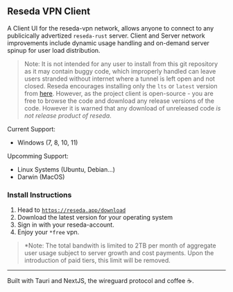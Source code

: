 ## Reseda VPN Client
A Client UI for the reseda-vpn network, allows anyone to connect to any publicically advertized `reseda-rust` server. 
Client and Server network improvements include dynamic usage handling and on-demand server spinup for user load distribution.

> Note: It is not intended for any user to install from this git repository as it may contain buggy code, which improperly handled can leave users stranded without internet where a tunnel is left open and not closed. Reseda encourages installing only the `lts` or `latest` version from [here](https://reseda.app/download). However, as the project client is open-source - you are free to browse the code and download any release versions of the code. However it is warned that any download of unreleased code *is not release product of reseda*.

Current Support:
 - Windows (7, 8, 10, 11)

Upcomming Support:
 - Linux Systems (Ubuntu, Debian...)
 - Darwin (MacOS)

### Install Instructions
1. Head to [`https://reseda.app/download`](https://reseda.app/download)
2. Download the latest version for your operating system
3. Sign in with your reseda-account. 
4. Enjoy your `*free` vpn.

> *Note: The total bandwith is limited to 2TB per month of aggregate user usage subject to server growth and cost payments. Upon the introduction of paid tiers, this limit will be removed.

-------

Built with Tauri and NextJS, the wireguard protocol and coffee ☕. 
